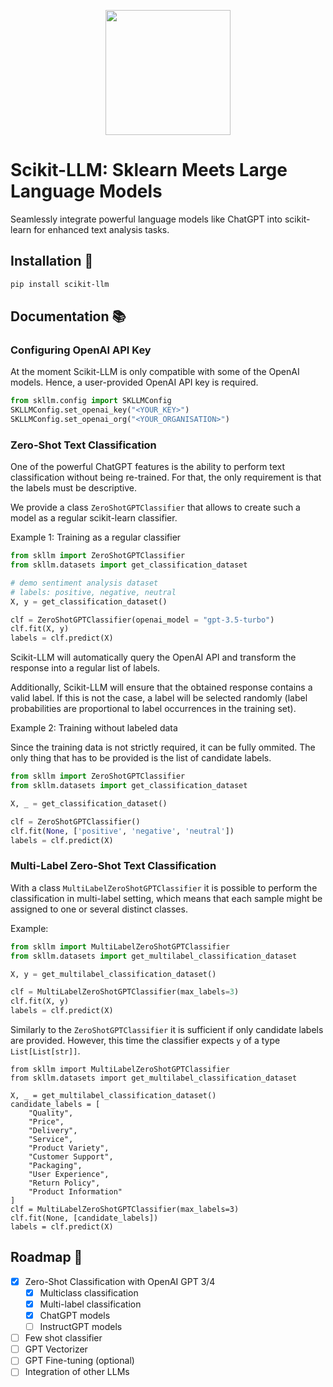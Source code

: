 <p align="center">
  <img src="https://github.com/iryna-kondr/scikit-llm/blob/main/logo.png?raw=true" height="200"/>
</p>

# Scikit-LLM: Sklearn Meets Large Language Models

Seamlessly integrate powerful language models like ChatGPT into scikit-learn for enhanced text analysis tasks.

## Installation 💾 

```bash 
pip install scikit-llm
```

## Documentation 📚

### Configuring OpenAI API Key
At the moment Scikit-LLM is only compatible with some of the OpenAI models. Hence, a user-provided OpenAI API key is required.

```python
from skllm.config import SKLLMConfig
SKLLMConfig.set_openai_key("<YOUR_KEY>")
SKLLMConfig.set_openai_org("<YOUR_ORGANISATION>")
```

### Zero-Shot Text Classification

One of the powerful ChatGPT features is the ability to perform text classification without being re-trained. For that, the only requirement is that the labels must be descriptive.

We provide a class `ZeroShotGPTClassifier` that allows to create such a model as a regular scikit-learn classifier.

Example 1: Training as a regular classifier
```python
from skllm import ZeroShotGPTClassifier
from skllm.datasets import get_classification_dataset

# demo sentiment analysis dataset
# labels: positive, negative, neutral
X, y = get_classification_dataset() 

clf = ZeroShotGPTClassifier(openai_model = "gpt-3.5-turbo")
clf.fit(X, y)
labels = clf.predict(X)
```
Scikit-LLM will automatically query the OpenAI API and transform the response into a regular list of labels.

Additionally, Scikit-LLM will ensure that the obtained response contains a valid label. If this is not the case, a label will be selected randomly (label probabilities are proportional to label occurrences in the training set).

Example 2: Training without labeled data

Since the training data is not strictly required, it can be fully ommited. The only thing that has to be provided is the list of candidate labels.

```python
from skllm import ZeroShotGPTClassifier
from skllm.datasets import get_classification_dataset

X, _ = get_classification_dataset()

clf = ZeroShotGPTClassifier()
clf.fit(None, ['positive', 'negative', 'neutral'])
labels = clf.predict(X)

```

### Multi-Label Zero-Shot Text Classification

With a class `MultiLabelZeroShotGPTClassifier` it is possible to perform the classification in multi-label setting, which means that each sample might be assigned to one or several distinct classes.

Example: 

```python
from skllm import MultiLabelZeroShotGPTClassifier
from skllm.datasets import get_multilabel_classification_dataset

X, y = get_multilabel_classification_dataset()

clf = MultiLabelZeroShotGPTClassifier(max_labels=3)
clf.fit(X, y)
labels = clf.predict(X)
```

Similarly to the `ZeroShotGPTClassifier` it is sufficient if only candidate labels are provided. However, this time the classifier expects `y` of a type `List[List[str]]`.

```
from skllm import MultiLabelZeroShotGPTClassifier
from skllm.datasets import get_multilabel_classification_dataset

X, _ = get_multilabel_classification_dataset()
candidate_labels = [
    "Quality", 
    "Price", 
    "Delivery", 
    "Service", 
    "Product Variety", 
    "Customer Support", 
    "Packaging", 
    "User Experience", 
    "Return Policy", 
    "Product Information"
]
clf = MultiLabelZeroShotGPTClassifier(max_labels=3)
clf.fit(None, [candidate_labels])
labels = clf.predict(X)
```

## Roadmap 🧭

- [x] Zero-Shot Classification with OpenAI GPT 3/4
    - [x] Multiclass classification
    - [x] Multi-label classification
    - [x] ChatGPT models
    - [ ] InstructGPT models
- [ ] Few shot classifier
- [ ] GPT Vectorizer
- [ ] GPT Fine-tuning (optional)
- [ ] Integration of other LLMs